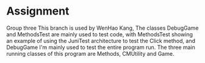 # Assignment
Group three
This branch is used by WenHao Kang,
The classes DebugGame and MethodsTest are mainly used to test code, 
with MethodsTest showing an example of using the JuniTest architecture to test the Click method, 
and DebugGame I'm mainly used to test the entire program run.
The three main running classes of this program are Methods, CMUtility and Game.
